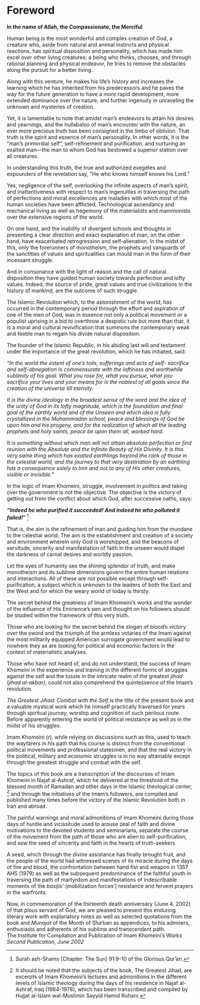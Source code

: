 Foreword
========

**In the name of Allah, the Compassionate, the Merciful**

Human being is the most wonderful and complex creation of God, a
creature who, aside from natural and animal instincts and physical
reactions, has spiritual disposition and personality, which has made him
excel over other living creatures; a being who thinks, chooses, and
through rational planning and physical endeavor, he tries to remove the
obstacles along the pursuit for a better living.

Along with this venture, he makes his life’s history and increases the
learning which he has inherited from his predecessors and he paves the
way for the future generation to have a more rapid development, more
extended dominance over the nature, and further ingenuity in unraveling
the unknown and mysteries of creation.

Yet, it is lamentable to note that amidst man’s endeavors to attain his
desires and yearnings, and the hullabaloo of man’s encounter with the
nature, an ever more precious truth has been consigned in the limbo of
oblivion. That truth is the spirit and essence of man’s personality. In
other words, it is the “man’s primordial self”, self-refinement and
purification, and nurturing an exalted man—the man to whom God has
bestowed a superior station over all creatures.

In understanding this truth, the true and authorized exegetes and
expounders of the revelation say, “He who knows himself knows his Lord.”

Yes, negligence of the self, overlooking the infinite aspects of man’s
spirit, and inattentiveness with respect to man’s ingenuities in
traversing the path of perfections and moral excellences are maladies
with which most of the human societies have been afflicted.
Technological ascendancy and mechanical living as well as hegemony of
the materialists and mammonists over the extensive regions of the world.

On one hand, and the inability of divergent schools and thoughts in
presenting a clear direction and exact explanation of man, on the other
hand, have exacerbated retrogression and self-alienation. In the midst
of this, only the forerunners of monotheism, the prophets and vanguards
of the sanctities of values and spiritualities can mould man in the form
of their incessant struggle.

And in consonance with the light of reason and the call of natural
disposition they have guided human society towards perfection and lofty
values. Indeed, the source of pride, great values and true civilizations
in the history of mankind, are the outcome of such struggle.

The Islamic Revolution which, to the astonishment of the world, has
occurred in the contemporary period through the effort and aspiration of
one of the men of God, was in essence not only a political movement or a
populist uprising in a bid to overthrow a despotic rule but more than
that, it is a moral and cultural revivification that summons the
contemporary weak and feeble man to regain his divide natural
disposition.

The founder of the Islamic Republic, in his abiding last will and
testament under the importance of the great revolution, which he has
initiated, said:

*“In the world the extent of one’s toils, sufferings and acts of self-
sacrifice and self-abnegation is commensurate with the loftiness and
worthwhile sublimity of his goal. What you rose for, what you* *pursue,
what you sacrifice your lives and your means for is the noblest of all
goals since the creation of the universe till eternity.*

*It is the divine ideology in the broadest sense of the word and the
idea of the unity of God in its lofty magnitude, which is the foundation
and final goal of the earthly world and of the Unseen and which idea is
fully crystallized in the Muhammadan school, peace and blessings of God
be upon him and his progeny, and for the realization of which all the
leading prophets and holy saints, peace be upon them all, worked hard.*

*It is something without which man will not attain absolute perfection
or find reunion with the Absolute and the Infinite Beauty of His
Divinity. It is this very same thing which has exalted earthlings beyond
the rank of those in the celestial world, and the journey to that very
destination by an earthling has a consequence solely to him and not to
any of His other creatures, visible or invisible.”*

In the logic of Imam Khomeini, struggle, involvement in politics and
taking over the government is not the objective. The objective is the
victory of getting out from the conflict about which God, after
successive oaths, says:

***“Indeed he who purified it succeeded! And indeed he who polluted it
failed!***” [^1]

That is, the aim is the refinement of man and guiding him from the
mundane to the celestial world. The aim is the establishment and
creation of a society and environment wherein only God is worshipped,
and the beacons of servitude, sincerity and manifestation of faith in
the unseen would dispel the darkness of carnal desires and worldly
passion.

Let the eyes of humanity see the shining splendor of truth, and make
monotheism and its sublime dimensions govern the entire human relations
and interactions. All of these are not possible except through
self-purification, a subject which is unknown to the leaders of both the
East and the West and for which the weary world of today is thirsty.

The secret behind the greatness of Imam Khomeini’s works and the wonder
of the influence of His Eminence’s pen and thought on his followers
should be studied within the framework of this very truth.

Those who are looking for the secret behind the slogan of blood’s
victory over the sword and the triumph of the armless votaries of the
Imam against the most militarily equipped American surrogate government
would lead to nowhere they as are looking for political and economic
factors in the context of materialistic analyses.

Those who have not heard of, and do not understand, the success of Imam
Khomeini in the experience and training in the different forms of
struggles against the self and the tussle in the intricate realm of the
greatest *jihad* (*jihad al-akbar)*, could not also comprehend the
quintessence of the Imam’s revolution.

*The Greatest Jihad: Combat with the Self* is the title of the present
book and a valuable mystical work which he himself practically traversed
for years through spiritual journey, worship and cognition of such
perilous route. Before apparently entering the world of political
resistance as well as in the midst of his struggles.

Imam Khomeini (*r*), while relying on discussions such as this, used to
teach the wayfarers in his path that his course is distinct from the
conventional political movements and professional statesmen, and that
the real victory in the political, military and economic struggles is in
no way attainable except through the greatest struggle and combat with
the self.

The topics of this book are a transcription of the discourses of Imam
Khomeini in Najaf al-Ashraf, which he delivered at the threshold of the
blessed month of Ramadan and other days in the Islamic theological
center, [^2] and through the initiatives of the Imam’s followers, are
compiled and published many times before the victory of the Islamic
Revolution both in Iran and abroad.

The painful warnings and moral admonitions of Imam Khomeini during those
days of hurdle and vicissitude used to arouse zeal of faith and divine
motivations to the devoted students and seminarians, separate the course
of the movement from the path of those who are alien to
self-purification, and sow the seed of sincerity and faith in the hearts
of truth-seekers

A seed, which through the divine assistance has finally brought fruit,
and the people of the world had witnessed scenes of its miracle during
the days of fire and blood, the confrontation between hand fist and
weapon in 1357 AHS (1979) as well as the subsequent predominance of the
faithful youth in traversing the path of martyrdom and manifestations of
indescribable moments of the *basiji*s’ (mobilization forces’)
resistance and fervent prayers in the warfronts.

Now, in commemoration of the thirteenth death anniversary (June 4, 2002)
of that pious servant of God, we are pleased to present this enduring
literary work with explanatory notes as well as selected quotations from
the book and *Munajat* of the Month of Sha‘ban as appendices, to his
admirers, enthusiasts and adherents of his sublime and transcendent
path.  
 The Institute for Compilation and Publication of Imam Khomeini’s
Works  
*Second Publication, June 2002*

[^1]: Surah ash-Shams [Chapter: The Sun] 91:9-10 of the Glorious Qur’an.

[^2]: It should be noted that the subjects of the book, The Greatest
Jihad, are excerpts of Imam Khomeini’s lectures and admonitions in the
different levels of Islamic theology during the days of his residence in
Najaf al-Ashraf, Iraq (1964-1978), which has been transcribed and
compiled by Hujjat al-Islam wal-Muslimin Sayyid Hamid Ruhani.


